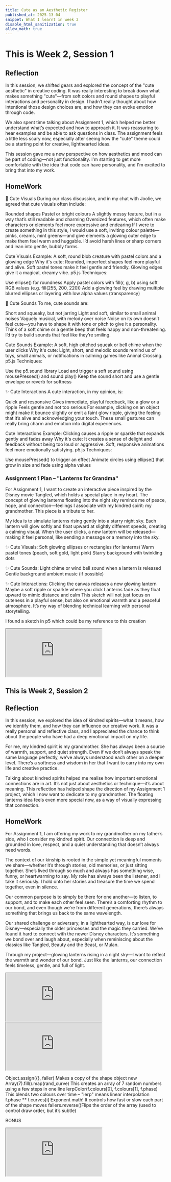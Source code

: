 ```yaml
---
title: Cute as an Aesthetic Register
published_at: 2025-13-04
snippet: What I learnt in week 2
disable_html_sanitization: true
allow_math: true
---
```


# This is Week 2, Session 1

## Reflection

In this session, we shifted gears and explored the concept of the "cute aesthetic" in creative coding. It was really interesting to break down what makes something "cute"—from soft colors and round shapes to playful interactions and personality in design. I hadn’t really thought about how intentional those design choices are, and how they can evoke emotion through code.

We also spent time talking about Assignment 1, which helped me better understand what’s expected and how to approach it. It was reassuring to hear examples and be able to ask questions in class. The assignment feels a little less scary now, especially after seeing how the "cute" theme could be a starting point for creative, lighthearted ideas.

This session gave me a new perspective on how aesthetics and mood can be part of coding—not just functionality. I'm starting to get more comfortable with the idea that code can have personality, and I'm excited to bring that into my work.

## HomeWork

🌸 Cute Visuals
During our class discussion, and in my chat with Joolie, we agreed that cute visuals often include:

Rounded shapes
Pastel or bright colours
A slightly messy feature, but in a way that’s still readable and charming
Oversized features, which often make characters or elements feel more expressive and endearing
If I were to create something in this style, I would use a soft, inviting colour palette—pinks, creams, mint greens—and give elements a glowing outer edge to make them feel warm and huggable. I’d avoid harsh lines or sharp corners and lean into gentle, bubbly forms.

Cute Visuals
Example: A soft, round blob creature with pastel colors and a glowing edge
Why it's cute: Rounded, imperfect shapes feel more playful and alive. Soft pastel tones make it feel gentle and friendly. Glowing edges give it a magical, dreamy vibe.
p5.js Techniques:

Use ellipse() for roundness
Apply pastel colors with fill(r, g, b) using soft RGB values (e.g. fill(255, 200, 220))
Add a glowing feel by drawing multiple blurred ellipses or layering with low alpha values (transparency)

🎵 Cute Sounds
To me, cute sounds are:

Short and squeaky, but not jarring
Light and soft, similar to small animal noises
Vaguely musical, with melody over noise
Noise on its own doesn’t feel cute—you have to shape it with tone or pitch to give it a personality. Think of a soft chime or a gentle beep that feels happy and non-threatening. I’d try to build sounds that feel like they’re smiling.

Cute Sounds
Example: A soft, high-pitched squeak or bell chime when the user clicks
Why it's cute: Light, short, and melodic sounds remind us of toys, small animals, or notifications in calming games like Animal Crossing.
p5.js Techniques:

Use the p5.sound library
Load and trigger a soft sound using mousePressed() and sound.play()
Keep the sound short and use a gentle envelope or reverb for softness

✨ Cute Interactions
A cute interaction, in my opinion, is:

Quick and responsive
Gives immediate, playful feedback, like a glow or a ripple
Feels gentle and not too serious
For example, clicking on an object might make it bounce slightly or emit a faint glow ripple, giving the feeling that it’s alive and acknowledging your touch. These small gestures can really bring charm and emotion into digital experiences.

Cute Interactions
Example: Clicking causes a ripple or sparkle that expands gently and fades away
Why it's cute: It creates a sense of delight and feedback without being too loud or aggressive. Soft, responsive animations feel more emotionally satisfying.
p5.js Techniques:

Use mousePressed() to trigger an effect
Animate circles using ellipse() that grow in size and fade using alpha values

### Assignment 1 Plan – "Lanterns for Grandma"

For Assignment 1, I want to create an interactive piece inspired by the Disney movie Tangled, which holds a special place in my heart. The concept of glowing lanterns floating into the night sky reminds me of peace, hope, and connection—feelings I associate with my kindred spirit: my grandmother. This piece is a tribute to her.

My idea is to simulate lanterns rising gently into a starry night sky. Each lantern will glow softly and float upward at slightly different speeds, creating a calming visual. When the user clicks, a new lantern will be released—making it feel personal, like sending a message or a memory into the sky.

✨ Cute Visuals:
Soft glowing ellipses or rectangles (for lanterns)
Warm pastel tones (peach, soft gold, light pink)
Starry background with twinkling dots

✨ Cute Sounds:
Light chime or wind bell sound when a lantern is released
Gentle background ambient music (if possible)

✨ Cute Interactions:
Clicking the canvas releases a new glowing lantern
Maybe a soft ripple or sparkle where you click
Lanterns fade as they float upward to mimic distance and calm
This sketch will not just focus on cuteness in a playful sense, but also on emotional warmth and a peaceful atmosphere. It’s my way of blending technical learning with personal storytelling.

I found a sketch in p5 which could be my reference to this creation

<iframe id="Inspiration" src="https://editor.p5js.org/HUGH/sketches/9LlVt_03A"></iframe>

## This is Week 2, Session 2

## Reflection

In this session, we explored the idea of kindred spirits—what it means, how we identify them, and how they can influence our creative work. It was a really personal and reflective class, and I appreciated the chance to think about the people who have had a deep emotional impact on my life.

For me, my kindred spirit is my grandmother. She has always been a source of warmth, support, and quiet strength. Even if we don’t always speak the same language perfectly, we’ve always understood each other on a deeper level. There’s a softness and wisdom in her that I want to carry into my own life and creative practice.

Talking about kindred spirits helped me realise how important emotional connections are in art. It’s not just about aesthetics or technique—it’s about meaning. This reflection has helped shape the direction of my Assignment 1 project, which I now want to dedicate to my grandmother. The floating lanterns idea feels even more special now, as a way of visually expressing that connection.

## HomeWork

For Assignment 1, I am offering my work to my grandmother on my father’s side, who I consider my kindred spirit. Our connection is deep and grounded in love, respect, and a quiet understanding that doesn’t always need words.

The context of our kinship is rooted in the simple yet meaningful moments we share—whether it’s through stories, old memories, or just sitting together. She’s lived through so much and always has something wise, funny, or heartwarming to say. My role has always been the listener, and I take it seriously. I hold onto her stories and treasure the time we spend together, even in silence.

Our common purpose is to simply be there for one another—to listen, to support, and to make each other feel seen. There’s a comforting rhythm to our bond, and even though we’re from different generations, there’s always something that brings us back to the same wavelength.

Our shared challenge or adversary, in a lighthearted way, is our love for Disney—especially the older princesses and the magic they carried. We’ve found it hard to connect with the newer Disney characters. It’s something we bond over and laugh about, especially when reminiscing about the classics like Tangled, Beauty and the Beast, or Mulan.

Through my project—glowing lanterns rising in a night sky—I want to reflect the warmth and wonder of our bond. Just like the lanterns, our connection feels timeless, gentle, and full of light.

<iframe id="First demo" src="https://editor.p5js.org/228428/full/HpEuTtCgE"></iframe>

<iframe id="Falling my v" src="https://editor.p5js.org/228428/sketches/ZqxdA4aIe"></iframe>

Object.assign({}, faller) Makes a copy of the shape object
new Array(7).fill().map(rand_curve) This creates an array of 7 random numbers using a few steps in one line
lerpColor(f.colours[0], f.colours[1], f.phase) This blends two colours over time – "lerp" means linear interpolation
f.phase \*\* f.curves[i] Exponent math! It controls how fast or slow each part of the shape moves
fallers.reverse()Flips the order of the array (used to control draw order, but it’s subtle)

BONUS

<iframe id="Falling my v" src="https://editor.p5js.org/228428/full/GB1taL0J2"></iframe>
